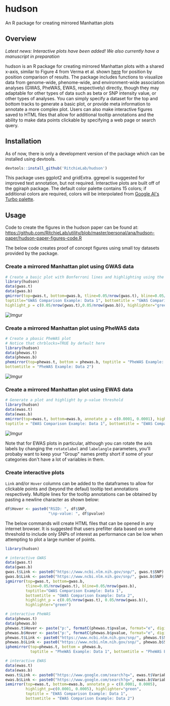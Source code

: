 # hudson
An R package for creating mirrored Manhattan plots

## Overview

*Latest news: Interactive plots have been added! We also currently have a manuscript in preparation*

hudson is an R package for creating mirrored Manhattan plots with a shared x-axis, similar to Figure 4 from Verma et al. shown [here](https://www.cell.com/ajhg/fulltext/S0002-9297(18)30062-4) for position by position comparison of results. The package includes functions to visualize data from genome-wide, phenome-wide, and environment-wide association analyses (GWAS, PheWAS, EWAS, respectively) directly, though they may adaptable for other types of data such as beta or SNP intensity value, or other types of analyses. You can simply specify a dataset for the top and bottom tracks to generate a basic plot, or provide meta information to annotate a more complex plot. Users can also make interactive figures saved to HTML files that allow for additional tooltip annotations and the ability to make data points clickable by specifying a web page or search query.

## Installation
As of now, there is only a development version of the package which can be installed using devtools.

``` r
devtools::install_github('RitchieLab/hudson')
```

This package uses ggplot2 and gridExtra. ggrepel is suggested for improved text annotation, but not required. Interactive plots are built off of the ggiraph package. The default color palette contains 15 colors; if additional colors are required, colors will be interpolated from [Google AI's Turbo palette](https://ai.googleblog.com/2019/08/turbo-improved-rainbow-colormap-for.html). 

## Usage

Code to create the figures in the hudson paper can be found at:
https://github.com/RitchieLab/utility/blob/master/personal/ana/hudson-paper/hudson-paper-figures-code.R

The below code creates proof of concept figures using small toy datasets provided by the package.

### Create a mirrored Manhattan plot using GWAS data
``` r
# Create a basic plot with Bonferroni lines and highlighting using the toy gwas datasets
library(hudson)
data(gwas.t)
data(gwas.b)
gmirror(top=gwas.t, bottom=gwas.b, tline=0.05/nrow(gwas.t), bline=0.05/nrow(gwas.b), 
toptitle="GWAS Comparison Example: Data 1", bottomtitle = "GWAS Comparison Example: Data 2", 
highlight_p = c(0.05/nrow(gwas.t),0.05/nrow(gwas.b)), highlighter="green")
```

![Imgur](https://i.imgur.com/FNjIaCM.png)


### Create a mirrored Manhattan plot using PheWAS data

``` r
# Create a pbasic PheWAS plot
# Notice that chrblocks=TRUE by default here
library(hudson)
data(phewas.t)
data(phewas.b)
phemirror(top=phewas.t, bottom = phewas.b, toptitle = "PheWAS Example: Data 1", 
bottomtitle = "PheWAS Example: Data 2")
```
![Imgur](https://i.imgur.com/9LyKPi5.png)

### Create a mirrored Manhattan plot using EWAS data
``` r
# Generate a plot and highlight by p-value threshold
library(hudson)
data(ewas.t)
data(ewas.b)
emirror(top=ewas.t, bottom=ewas.b, annotate_p = c(0.0001, 0.0001), highlight_p=c(0.0001, 0.0001), highlighter="green", 
toptitle = "EWAS Comparison Example: Data 1", bottomtitle = "EWAS Comparison Example: Data 2")
```

![Imgur](https://i.imgur.com/ANRXr0H.png)

Note that for EWAS plots in particular, although you can rotate the axis labels by changing the ```rotatelabel``` and ```labelangle``` parameters, you'll probaby want to keep your "Group" names pretty short if some of your categories don't have a lot of variables in them.

### Create interactive plots

`Link` and/or `Hover` columns can be added to the dataframes to allow for clickable points and (beyond the defaul) tooltip text annotations respectively. Multiple lines for the tooltip annotations can be obtained by pasting a newline character as shown below:

``` r
df$Hover <- paste0("RSID: ", df$SNP, 
                   "\np-value: ", df$pvalue)
```

The below commands will create HTML files that can be opened in any internet browser. It is suggested that users prefilter data based on some threshold to include only SNPs of interest as performance can be low when attempting to plot a large number of points. 

``` r
library(hudson)

# interactive GWAS
data(gwas.t)
data(gwas.b)
gwas.t$Link <- paste0("https://www.ncbi.nlm.nih.gov/snp/", gwas.t$SNP) # links to dbSNP
gwas.b$Link <- paste0("https://www.ncbi.nlm.nih.gov/snp/", gwas.b$SNP) # links to dbSNP
igmirror(top=gwas.t, bottom=gwas.b, 
         tline=0.05/nrow(gwas.t), bline=0.05/nrow(gwas.b), 
         toptitle="GWAS Comparison Example: Data 1",
         bottomtitle = "GWAS Comparison Example: Data 2", 
         highlight_p = c(0.05/nrow(gwas.t), 0.05/nrow(gwas.b)), 
         highlighter="green")

# interactive PheWAS
data(phewas.t)
data(phewas.b)
phewas.t$Hover <- paste("p:", formatC(phewas.t$pvalue, format="e", digits=2)) 
phewas.b$Hover <- paste("p:", formatC(phewas.b$pvalue, format="e", digits=2))
phewas.t$Link <- paste0("https://www.ncbi.nlm.nih.gov/snp/", phewas.t$SNP)
phewas.b$Link <- paste0("https://www.ncbi.nlm.nih.gov/snp/", phewas.b$SNP)
iphemirror(top=phewas.t, bottom = phewas.b, 
           toptitle = "PheWAS Example: Data 1", bottomtitle = "PheWAS Example: Data 2")

# interactive EWAS
data(ewas.t)
data(ewas.b)
ewas.t$Link <- paste0("https://www.google.com/search?q=", ewas.t$Variable)
ewas.b$Link <- paste0("https://www.google.com/search?q=", ewas.b$Variable)
iemirror(top=ewas.t, bottom=ewas.b, annotate_p = c(0.0001, 0.0005), 
         highlight_p=c(0.0001, 0.0005), highlighter="green", 
         toptitle = "EWAS Comparison Example: Data 1", 
         bottomtitle = "EWAS Comparison Example: Data 2")
```


